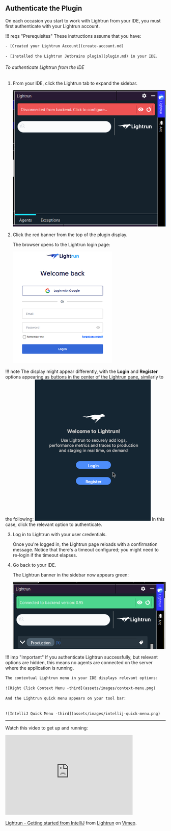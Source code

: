 ## Authenticate the Plugin

On each occasion you start to work with Lightrun from your IDE, you must first authenticate with your Lightrun account.

!!! reqs "Prerequisites"
    These instructions assume that you have:

    - [Created your Lightrun Account](create-account.md)

    - [Installed the Lightrun Jetbrains plugin](plugin.md) in your IDE.


###### To authenticate Lightrun from the IDE

1. From your IDE, click the Lightrun tab to expand the sidebar. 
   
    ![Login from IntelliJ -quarter](assets/images/intellij-disconnected.png)

2. Click the red banner from the top of the plugin display. 
	
	The browser opens to the Lightrun login page:
	
	![Login Dialog -quarter](assets/images/login-dialog.png)
    
  !!! note
        The display might appear differently, with the **Login** and **Register** options appearing as buttons in the center of the Lightrun pane, similarly to the following:
        ![Login Dialog -ten](assets/images/login2.png)
        In this case, click the relevant option to authenticate.
	
3. Log in to Lightrun with your user credentials. 

    Once you're logged in, the Lightrun page reloads with a confirmation message. Notice that there's a timeout configured; you might need to re-login if the timeout elapses.

4. Go back to your IDE.
    
	The Lightrun banner in the sidebar now appears green:
    
	![Status Button -third](assets/images/login-success.png)
	
  !!! imp "Important"
      If you authenticate Lightrun successfully, but relevant options are hidden, this means no agents are connected on the server where the application is running.
		
	The contextual Lightrun menu in your IDE displays relevant options:
    
	![Right Click Context Menu -third](assets/images/context-menu.png)
	
    And the Lightrun quick menu appears on your tool bar: 
	

	![IntelliJ Quick Menu -third](assets/images/intellij-quick-menu.png)

______________

Watch this video to get up and running: 


<iframe src="https://player.vimeo.com/video/538588632" width="400" height="250" frameborder="0" allow="autoplay; fullscreen; picture-in-picture" allowfullscreen></iframe>
<p><a href="https://vimeo.com/538588632">Lightrun - Getting started from IntelliJ</a> from <a href="https://vimeo.com/user118141507">Lightrun</a> on <a href="https://vimeo.com">Vimeo</a>.</p>